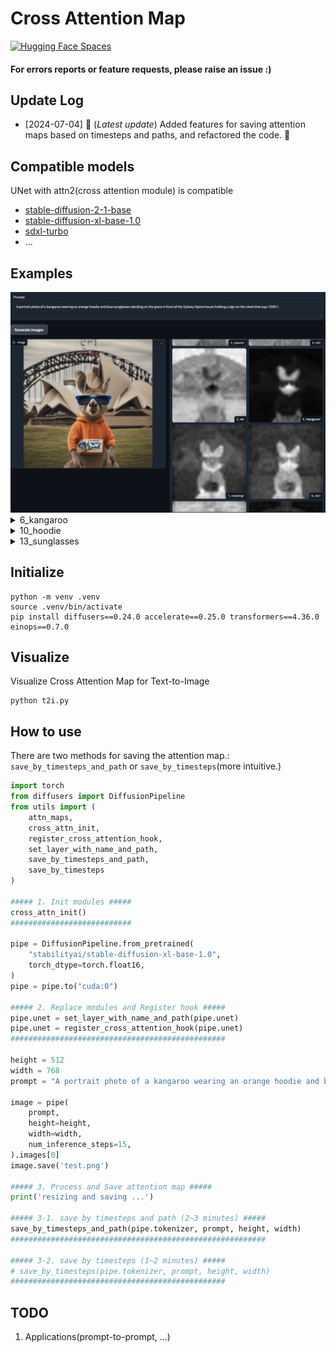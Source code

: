# Cross Attention Map

[![Hugging Face Spaces](https://img.shields.io/badge/%F0%9F%A4%97%20Hugging%20Face-Spaces-blue)](https://huggingface.co/spaces/We-Want-GPU/diffusers-cross-attention-map-SDXL-t2i)
#### For errors reports or feature requests, please raise an issue :)

## Update Log
- [2024-07-04] 🎉 (_Latest update_) Added features for saving attention maps based on timesteps and paths, and refactored the code. 🎉


## Compatible models
UNet with attn2(cross attention module) is compatible
- [stable-diffusion-2-1-base](https://huggingface.co/stabilityai/stable-diffusion-2-1-base)
- [stable-diffusion-xl-base-1.0](https://huggingface.co/stabilityai/stable-diffusion-xl-base-1.0)
- [sdxl-turbo](https://huggingface.co/stabilityai/sdxl-turbo)
- ...


## Examples

<!-- <img src="./assets/t2i.png" alt="attn_map">
<img src="./assets/attn_maps.png" alt="attn_map"> -->
<img src="./assets/hf_spaces.png" alt="hf_spaces">

<details>
<summary>6_kangaroo</summary>
<div markdown="1">

<img src="./assets/6_<kangaroo>.png" alt="6_kangaroo">

</div>
</details>


<details>
<summary>10_hoodie</summary>
<div markdown="1">

<img src="./assets/10_<hoodie>.png" alt="10_hoodie">

</div>
</details>


<details>
<summary>13_sunglasses</summary>
<div markdown="1">

<img src="./assets/13_<sunglasses>.png" alt="13_sunglasses">

</div>
</details>





## Initialize
```shell
python -m venv .venv
source .venv/bin/activate
pip install diffusers==0.24.0 accelerate==0.25.0 transformers==4.36.0 einops==0.7.0
```

## Visualize
Visualize Cross Attention Map for Text-to-Image
```shell
python t2i.py
```

## How to use
There are two methods for saving the attention map.: `save_by_timesteps_and_path` or `save_by_timesteps`(more intuitive.)
```python
import torch
from diffusers import DiffusionPipeline
from utils import (
    attn_maps,
    cross_attn_init,
    register_cross_attention_hook,
    set_layer_with_name_and_path,
    save_by_timesteps_and_path,
    save_by_timesteps
)

##### 1. Init modules #####
cross_attn_init()
###########################

pipe = DiffusionPipeline.from_pretrained(
    "stabilityai/stable-diffusion-xl-base-1.0",
    torch_dtype=torch.float16,
)
pipe = pipe.to("cuda:0")

##### 2. Replace modules and Register hook #####
pipe.unet = set_layer_with_name_and_path(pipe.unet)
pipe.unet = register_cross_attention_hook(pipe.unet)
################################################

height = 512
width = 768
prompt = "A portrait photo of a kangaroo wearing an orange hoodie and blue sunglasses standing on the grass in front of the Sydney Opera House holding a sign on the chest that says 'SDXL'!."

image = pipe(
    prompt,
    height=height,
    width=width,
    num_inference_steps=15,
).images[0]
image.save('test.png')

##### 3. Process and Save attention map #####
print('resizing and saving ...')

##### 3-1. save by timesteps and path (2~3 minutes) #####
save_by_timesteps_and_path(pipe.tokenizer, prompt, height, width)
#########################################################

##### 3-2. save by timesteps (1~2 minutes) #####
# save_by_timesteps(pipe.tokenizer, prompt, height, width)
################################################
```

## TODO
1. Applications(prompt-to-prompt, ...)
